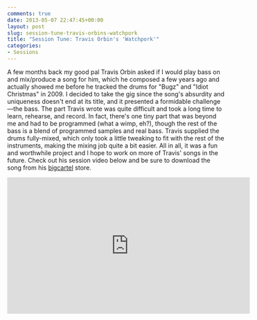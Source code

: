 ```yaml
---
comments: true
date: 2013-05-07 22:47:45+00:00
layout: post
slug: session-tune-travis-orbins-watchpork
title: "Session Tune: Travis Orbin's 'Watchpork'"
categories:
- Sessions
---
```


A few months back my good pal Travis Orbin asked if I would play bass on and
mix/produce a song for him, which he composed a few years ago and actually
showed me before he tracked the drums for "Bugz" and "Idiot Christmas" in 2009.
I decided to take the gig since the song's absurdity and uniqueness doesn't end
at its title, and it presented a formidable challenge—the bass. The part Travis
wrote was quite difficult and took a long time to learn, rehearse, and record.
In fact, there's one tiny part that was beyond me and had to be programmed (what
a wimp, eh?), though the rest of the bass is a blend of programmed samples and
real bass. Travis supplied the drums fully-mixed, which only took a little
tweaking to fit with the rest of the instruments, making the mixing job quite a
bit easier. All in all, it was a fun and worthwhile project and I hope to work
on more of Travis' songs in the future. Check out his session video below and be
sure to download the song from his
[bigcartel](http://travisorbin.bigcartel.com/) store.

<iframe width="560" height="315" src="https://www.youtube.com/embed/yt1M0yL_mxc" frameborder="0" allowfullscreen></iframe>
